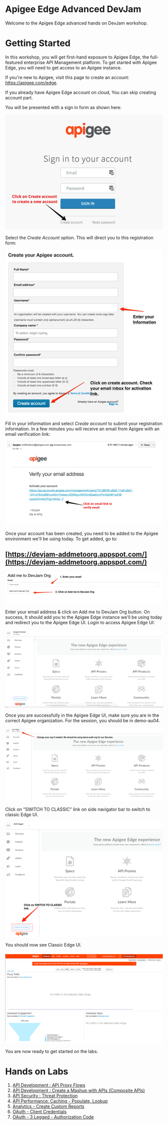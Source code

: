 # Apigee Edge Advanced DevJam
Welcome to the Apigee Edge advanced hands on DevJam workshop.

# Getting Started

In this workshop, you will get first-hand exposure to Apigee Edge, the full-featured enterprise API Management platform. To get started with Apigee Edge, you will need to get access to an Apigee instance. 


  If you're new to Apigee, visit this page to create an account: <a href="https://apigee.com/edge" target="_blank">https://apigee.com/edge</a>.
  
  If you already have Apigee Edge account on cloud, You can skip creating account part.

  You will be presented with a sign in form as shown here:
  
![Apigee Launch Page](images/sign-in-sign-up.png)

Select the _Create Account_ option. This will direct you to this registration form:

  ![Image](images/registration-form-goog.png) 

  Fill in your information and select _Create account_ to submit your registration information. In a few minutes you will receive an email from Apigee with an email verification link:

  ![Image](images/verify-email.png)
  
Once your account has been created, you need to be added to the Apigee environment we'll be using today. To get added, go to:

## [https://devjam-addmetoorg.appspot.com/](https://devjam-addmetoorg.appspot.com/)

  ![Image](images/add_me_to_org.png)

  Enter your email address & click on Add me to DevJam Org button. On success, It should add you to the Apigee Edge instance we'll be using today and redirect you to the Apigee Edge UI. Login to access Apigee Edge UI:

  ![Image](images/dashboard.png)

  Once you are successfully in the Apigee Edge UI, make sure you are in the correct Apigee organization. For the session, you should be in demo-au04. 
  
  ![Image](images/devjam-org.png)
  
Click on "SWITCH TO CLASSIC" link on side navigator bar to switch to classic Edge UI.

  ![Image](images/switch-to-classic.png)
  
 You should now see Classic Edge UI.

  ![Image](images/classic-dash.png) 
 
 You are now ready to get started on the labs.
 
 
  
# Hands on Labs

1. [API Development : API Proxy Flows](lab1.md)
2. [API Development : Create a Mashup with APIs (Composite APIs) ](lab2.md)
3. [API Security : Threat Protection](lab3.md)
4. [API Performance: Caching - Populate, Lookup](lab4.md)
5. [Analytics - Create Custom Reports](lab9.md)
6. [OAuth - Client Credentials](lab7.md)
7. [OAuth - 3 Legged - Authorization Code](lab8.md)

